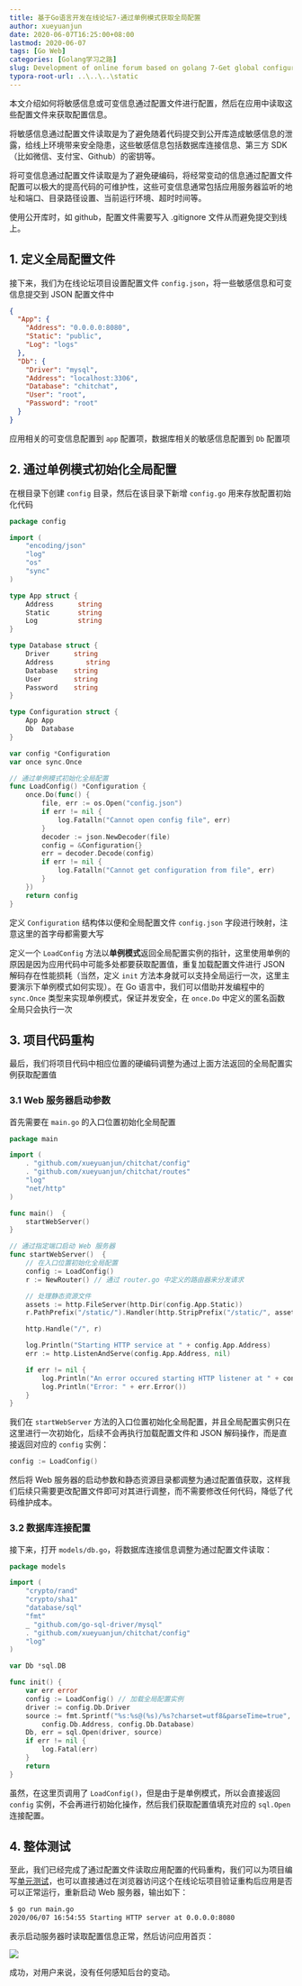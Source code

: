 ```yaml
---
title: 基于Go语言开发在线论坛7-通过单例模式获取全局配置
author: xueyuanjun
date: 2020-06-07T16:25:00+08:00 
lastmod: 2020-06-07
tags: [Go Web]
categories: [Golang学习之路]
slug: Development of online forum based on golang 7-Get global configuration through singleton mode
typora-root-url: ..\..\..\static
---
```


本文介绍如何将敏感信息或可变信息通过配置文件进行配置，然后在应用中读取这些配置文件来获取配置信息。

<!--more-->

将敏感信息通过配置文件读取是为了避免随着代码提交到公开库造成敏感信息的泄露，给线上环境带来安全隐患，这些敏感信息包括数据库连接信息、第三方 SDK （比如微信、支付宝、Github）的密钥等。

将可变信息通过配置文件读取是为了避免硬编码，将经常变动的信息通过配置文件配置可以极大的提高代码的可维护性，这些可变信息通常包括应用服务器监听的地址和端口、目录路径设置、当前运行环境、超时时间等。

使用公开库时，如 github，配置文件需要写入 .gitignore 文件从而避免提交到线上。

## 1. 定义全局配置文件

接下来，我们为在线论坛项目设置配置文件 `config.json`，将一些敏感信息和可变信息提交到 JSON 配置文件中

```json
{
  "App": {
    "Address": "0.0.0.0:8080",
    "Static": "public",
    "Log": "logs"
  },
  "Db": {
    "Driver": "mysql",
    "Address": "localhost:3306",
    "Database": "chitchat",
    "User": "root",
    "Password": "root"
  }
}
```

应用相关的可变信息配置到 `app` 配置项，数据库相关的敏感信息配置到 `Db` 配置项

## 2. 通过单例模式初始化全局配置

在根目录下创建 `config` 目录，然后在该目录下新增 `config.go` 用来存放配置初始化代码

```go
package config

import (
    "encoding/json"
    "log"
    "os"
    "sync"
)

type App struct {
    Address      string
    Static       string
    Log          string
}

type Database struct {
    Driver      string
    Address        string
    Database    string
    User        string
    Password    string
}

type Configuration struct {
    App App
    Db  Database
}

var config *Configuration
var once sync.Once

// 通过单例模式初始化全局配置
func LoadConfig() *Configuration {
    once.Do(func() {
        file, err := os.Open("config.json")
        if err != nil {
            log.Fatalln("Cannot open config file", err)
        }
        decoder := json.NewDecoder(file)
        config = &Configuration{}
        err = decoder.Decode(config)
        if err != nil {
            log.Fatalln("Cannot get configuration from file", err)
        }
    })
    return config
}
```

定义 `Configuration` 结构体以便和全局配置文件 `config.json` 字段进行映射，注意这里的首字母都需要大写

定义一个 `LoadConfig` 方法以**单例模式**返回全局配置实例的指针，这里使用单例的原因是因为应用代码中可能多处都要获取配置值，重复加载配置文件进行 JSON 解码存在性能损耗（当然，定义 `init` 方法本身就可以支持全局运行一次，这里主要演示下单例模式如何实现）。在 Go 语言中，我们可以借助并发编程中的 `sync.Once` 类型来实现单例模式，保证并发安全，在 `once.Do` 中定义的匿名函数全局只会执行一次

## 3. 项目代码重构

最后，我们将项目代码中相应位置的硬编码调整为通过上面方法返回的全局配置实例获取配置值

### 3.1 Web 服务器启动参数

首先需要在 `main.go` 的入口位置初始化全局配置

```go
package main

import (
    . "github.com/xueyuanjun/chitchat/config"
    . "github.com/xueyuanjun/chitchat/routes"
    "log"
    "net/http"
)

func main()  {
    startWebServer()
}

// 通过指定端口启动 Web 服务器
func startWebServer()  {
    // 在入口位置初始化全局配置
    config := LoadConfig()
    r := NewRouter() // 通过 router.go 中定义的路由器来分发请求

    // 处理静态资源文件
    assets := http.FileServer(http.Dir(config.App.Static))
    r.PathPrefix("/static/").Handler(http.StripPrefix("/static/", assets))

    http.Handle("/", r)

    log.Println("Starting HTTP service at " + config.App.Address)
    err := http.ListenAndServe(config.App.Address, nil)

    if err != nil {
        log.Println("An error occured starting HTTP listener at " + config.App.Address)
        log.Println("Error: " + err.Error())
    }
}
```

我们在 `startWebServer` 方法的入口位置初始化全局配置，并且全局配置实例只在这里进行一次初始化，后续不会再执行加载配置文件和 JSON 解码操作，而是直接返回对应的 `config` 实例：

```go
config := LoadConfig()
```

然后将 Web 服务器的启动参数和静态资源目录都调整为通过配置值获取，这样我们后续只需要更改配置文件即可对其进行调整，而不需要修改任何代码，降低了代码维护成本。

### 3.2 数据库连接配置

接下来，打开 `models/db.go`，将数据库连接信息调整为通过配置文件读取：

```go
package models

import (
    "crypto/rand"
    "crypto/sha1"
    "database/sql"
    "fmt"
    _ "github.com/go-sql-driver/mysql"
    . "github.com/xueyuanjun/chitchat/config"
    "log"
)

var Db *sql.DB

func init() {
    var err error
    config := LoadConfig() // 加载全局配置实例
    driver := config.Db.Driver
    source := fmt.Sprintf("%s:%s@(%s)/%s?charset=utf8&parseTime=true", config.Db.User, config.Db.Password,
        config.Db.Address, config.Db.Database)
    Db, err = sql.Open(driver, source)
    if err != nil {
        log.Fatal(err)
    }
    return
}
```

虽然，在这里页调用了 `LoadConfig()`，但是由于是单例模式，所以会直接返回 `config` 实例，不会再进行初始化操作，然后我们获取配置值填充对应的 `sql.Open` 连接配置。

## 4. 整体测试

至此，我们已经完成了通过配置文件读取应用配置的代码重构，我们可以为项目编写[单元测试](https://xueyuanjun.com/post/21494)，也可以直接通过在浏览器访问这个在线论坛项目验证重构后应用是否可以正常运行，重新启动 Web 服务器，输出如下：

```bash
$ go run main.go
2020/06/07 16:54:55 Starting HTTP server at 0.0.0.0:8080
```

表示启动服务器时读取配置信息正常，然后访问应用首页：

![](https://qcdn.xueyuanjun.com/storage/uploads/images/gallery/2020-04/image-15863962655932.jpg)

成功，对用户来说，没有任何感知后台的变动。